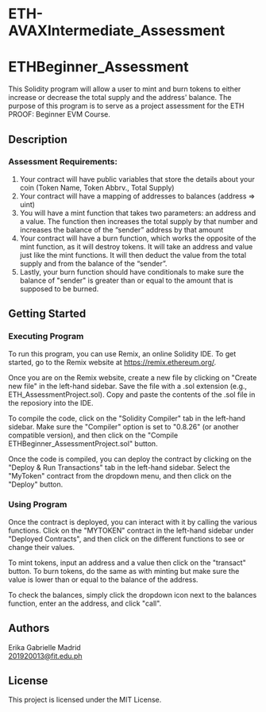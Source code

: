 # ETH-AVAXIntermediate_Assessment

# ETHBeginner_Assessment

This Solidity program will allow a user to mint and burn tokens to either increase or decrease the total supply and the address' balance. The purpose of this program is to serve as a project assessment for the ETH PROOF: Beginner EVM Course.

## Description

### Assessment Requirements:
1. Your contract will have public variables that store the details about your coin (Token Name, Token Abbrv., Total Supply)
2. Your contract will have a mapping of addresses to balances (address => uint)
3. You will have a mint function that takes two parameters: an address and a value. The function then increases the total supply by that number and increases the balance of the “sender” address by that amount
4. Your contract will have a burn function, which works the opposite of the mint function, as it will destroy tokens. It will take an address and value just like the mint functions. It will then deduct the value from the total supply and from the balance of the “sender”.
5. Lastly, your burn function should have conditionals to make sure the balance of "sender" is greater than or equal to the amount that is supposed to be burned.

## Getting Started

### Executing Program

To run this program, you can use Remix, an online Solidity IDE. To get started, go to the Remix website at https://remix.ethereum.org/.

Once you are on the Remix website, create a new file by clicking on "Create new file" in the left-hand sidebar. Save the file with a .sol extension (e.g., ETH_AssessmentProject.sol). Copy and paste the contents of the .sol file in the reposiory into the IDE.

To compile the code, click on the "Solidity Compiler" tab in the left-hand sidebar. Make sure the "Compiler" option is set to "0.8.26" (or another compatible version), and then click on the "Compile ETHBeginner_AssessmentProject.sol" button.

Once the code is compiled, you can deploy the contract by clicking on the "Deploy & Run Transactions" tab in the left-hand sidebar. Select the "MyToken" contract from the dropdown menu, and then click on the "Deploy" button.

### Using Program

Once the contract is deployed, you can interact with it by calling the various functions. Click on the "MYTOKEN" contract in the left-hand sidebar under "Deployed Contracts", and then click on the different functions to see or change their values. 

To mint tokens, input an address and a value then click on the "transact" button. To burn tokens, do the same as with minting but make sure the value is lower than or equal to the balance of the address.

To check the balances, simply click the dropdown icon next to the balances function, enter an the address, and click "call".

## Authors

Erika Gabrielle Madrid <br>
201920013@fit.edu.ph

## License

This project is licensed under the MIT License.
